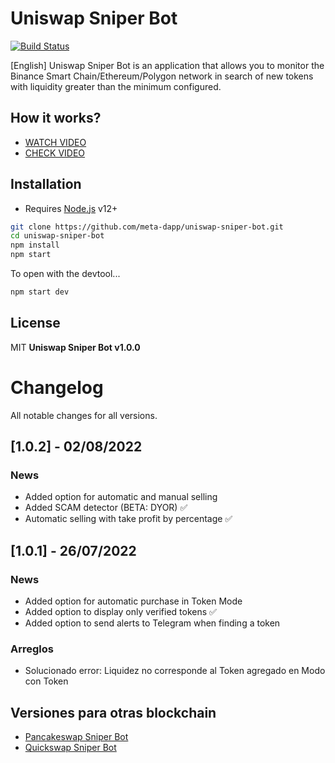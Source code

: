 

# Uniswap Sniper Bot

[![Build Status](https://travis-ci.org/joemccann/dillinger.svg?branch=master)](https://travis-ci.org/joemccann/dillinger)

[English] Uniswap Sniper Bot is an application that allows you to monitor the Binance Smart Chain/Ethereum/Polygon network in search of new tokens with liquidity greater than the minimum configured.

## How it works?

- [WATCH VIDEO][yt_channel]
- [CHECK VIDEO][yt_channel]

## Installation

- Requires [Node.js](https://nodejs.org/) v12+

```sh
git clone https://github.com/meta-dapp/uniswap-sniper-bot.git
cd uniswap-sniper-bot
npm install
npm start
```

To open with the devtool...

```sh
npm start dev
```

## License

MIT
**Uniswap Sniper Bot v1.0.0**

[//]: # (These are reference links used in the body of this note and get stripped out when the markdown processor does its job. There is no need to format nicely because it shouldn't be seen. Thanks SO - http://stackoverflow.com/questions/4823468/store-comments-in-markdown-syntax)

   [yt_channel]: <https://www.youtube.com/channel/UCdRihNiJ0tJ7xpFGKcwZcdQ>
   [pcs_link]: <https://github.com/meta-dapp/pcs-sniper-bot>
   [quickswap_link]: <https://github.com/meta-dapp/quickswap-sniper-bot>

# Changelog
All notable changes for all versions.

## [1.0.2] - 02/08/2022
### News
- Added option for automatic and manual selling
- Added SCAM detector (BETA: DYOR) ✅
- Automatic selling with take profit by percentage ✅

## [1.0.1] - 26/07/2022
### News
- Added option for automatic purchase in Token Mode
- Added option to display only verified tokens ✅
- Added option to send alerts to Telegram when finding a token

### Arreglos
- Solucionado error: Liquidez no corresponde al Token agregado en Modo con Token

## Versiones para otras blockchain

- [Pancakeswap Sniper Bot][pcs_link]
- [Quickswap Sniper Bot][quickswap_link]  
